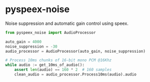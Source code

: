 # pyspeex-noise

Noise suppression and automatic gain control using speex.

``` python
from pyspeex_noise import AudioProcessor

auto_gain = 4000
noise_suppression = -30
audio_processor = AudioProcessor(auto_gain, noise_suppression)

# Process 10ms chunks of 16-bit mono PCM @16Khz
while audio := get_10ms_of_audio():
    assert len(audio) == 160 * 2  # 160 samples
    clean_audio = audio_processor.Process10ms(audio).audio
```
